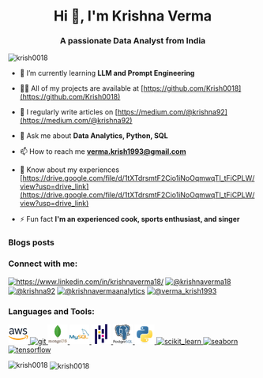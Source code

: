 <h1 align="center">Hi 👋, I'm Krishna Verma</h1>
<h3 align="center">A passionate Data Analyst from India</h3>

<p align="left"> <img src="https://komarev.com/ghpvc/?username=krish0018&label=Profile%20views&color=0e75b6&style=flat" alt="krish0018" /> </p>

- 🌱 I’m currently learning **LLM and Prompt Engineering**

- 👨‍💻 All of my projects are available at [https://github.com/Krish0018](https://github.com/Krish0018)

- 📝 I regularly write articles on [https://medium.com/@krishna92](https://medium.com/@krishna92)

- 💬 Ask me about **Data Analytics, Python, SQL**

- 📫 How to reach me **verma.krish1993@gmail.com**

- 📄 Know about my experiences [https://drive.google.com/file/d/1tXTdrsmtF2Cio1iNoOqmwqTl_tFiCPLW/view?usp=drive_link](https://drive.google.com/file/d/1tXTdrsmtF2Cio1iNoOqmwqTl_tFiCPLW/view?usp=drive_link)

- ⚡ Fun fact **I'm an experienced cook, sports enthusiast, and singer**

### Blogs posts
<!-- BLOG-POST-LIST:START -->
<!-- BLOG-POST-LIST:END -->

<h3 align="left">Connect with me:</h3>
<p align="left">
<a href="https://linkedin.com/in/https://www.linkedin.com/in/krishnaverma18/" target="blank"><img align="center" src="https://raw.githubusercontent.com/rahuldkjain/github-profile-readme-generator/master/src/images/icons/Social/linked-in-alt.svg" alt="https://www.linkedin.com/in/krishnaverma18/" height="30" width="40" /></a>
<a href="https://instagram.com/@krishnaverma18" target="blank"><img align="center" src="https://raw.githubusercontent.com/rahuldkjain/github-profile-readme-generator/master/src/images/icons/Social/instagram.svg" alt="@krishnaverma18" height="30" width="40" /></a>
<a href="https://medium.com/@krishna92" target="blank"><img align="center" src="https://raw.githubusercontent.com/rahuldkjain/github-profile-readme-generator/master/src/images/icons/Social/medium.svg" alt="@krishna92" height="30" width="40" /></a>
<a href="https://www.youtube.com/c/@krishnavermaanalytics" target="blank"><img align="center" src="https://raw.githubusercontent.com/rahuldkjain/github-profile-readme-generator/master/src/images/icons/Social/youtube.svg" alt="@krishnavermaanalytics" height="30" width="40" /></a>
<a href="https://www.hackerrank.com/@verma_krish1993" target="blank"><img align="center" src="https://raw.githubusercontent.com/rahuldkjain/github-profile-readme-generator/master/src/images/icons/Social/hackerrank.svg" alt="@verma_krish1993" height="30" width="40" /></a>
</p>

<h3 align="left">Languages and Tools:</h3>
<p align="left"> <a href="https://aws.amazon.com" target="_blank" rel="noreferrer"> <img src="https://raw.githubusercontent.com/devicons/devicon/master/icons/amazonwebservices/amazonwebservices-original-wordmark.svg" alt="aws" width="40" height="40"/> </a> <a href="https://git-scm.com/" target="_blank" rel="noreferrer"> <img src="https://www.vectorlogo.zone/logos/git-scm/git-scm-icon.svg" alt="git" width="40" height="40"/> </a> <a href="https://www.mongodb.com/" target="_blank" rel="noreferrer"> <img src="https://raw.githubusercontent.com/devicons/devicon/master/icons/mongodb/mongodb-original-wordmark.svg" alt="mongodb" width="40" height="40"/> </a> <a href="https://www.mysql.com/" target="_blank" rel="noreferrer"> <img src="https://raw.githubusercontent.com/devicons/devicon/master/icons/mysql/mysql-original-wordmark.svg" alt="mysql" width="40" height="40"/> </a> <a href="https://pandas.pydata.org/" target="_blank" rel="noreferrer"> <img src="https://raw.githubusercontent.com/devicons/devicon/2ae2a900d2f041da66e950e4d48052658d850630/icons/pandas/pandas-original.svg" alt="pandas" width="40" height="40"/> </a> <a href="https://www.postgresql.org" target="_blank" rel="noreferrer"> <img src="https://raw.githubusercontent.com/devicons/devicon/master/icons/postgresql/postgresql-original-wordmark.svg" alt="postgresql" width="40" height="40"/> </a> <a href="https://www.python.org" target="_blank" rel="noreferrer"> <img src="https://raw.githubusercontent.com/devicons/devicon/master/icons/python/python-original.svg" alt="python" width="40" height="40"/> </a> <a href="https://scikit-learn.org/" target="_blank" rel="noreferrer"> <img src="https://upload.wikimedia.org/wikipedia/commons/0/05/Scikit_learn_logo_small.svg" alt="scikit_learn" width="40" height="40"/> </a> <a href="https://seaborn.pydata.org/" target="_blank" rel="noreferrer"> <img src="https://seaborn.pydata.org/_images/logo-mark-lightbg.svg" alt="seaborn" width="40" height="40"/> </a> <a href="https://www.tensorflow.org" target="_blank" rel="noreferrer"> <img src="https://www.vectorlogo.zone/logos/tensorflow/tensorflow-icon.svg" alt="tensorflow" width="40" height="40"/> </a> </p>

<p><img align="left" src="https://github-readme-stats.vercel.app/api/top-langs?username=krish0018&show_icons=true&locale=en&layout=compact" alt="krish0018" /></p>

<p>&nbsp;<img align="center" src="https://github-readme-stats.vercel.app/api?username=krish0018&show_icons=true&locale=en" alt="krish0018" /></p>

